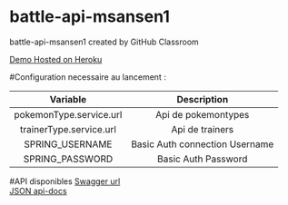 # battle-api-msansen1
battle-api-msansen1 created by GitHub Classroom

[Demo Hosted on Heroku](https://battle-api-msn.herokuapp.com/)

#Configuration necessaire au lancement :

|  Variable | Description  |
|:-:|:-:|
| pokemonType.service.url | Api de pokemontypes |
| trainerType.service.url | Api de trainers |
| SPRING_USERNAME | Basic Auth connection Username |
| SPRING_PASSWORD | Basic Auth Password |

#API disponibles
[Swagger url](https://battle-api-msn.herokuapp.com/swagger-ui.html)  
[JSON api-docs](https://battle-api-msn.herokuapp.com/v2/api-docs)

